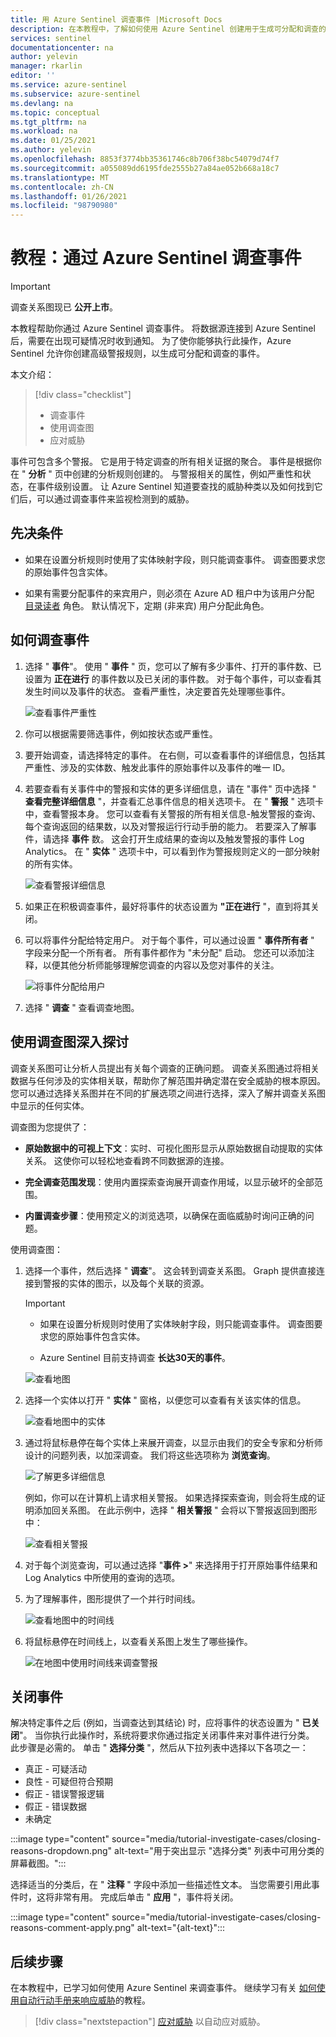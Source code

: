 ```yaml
---
title: 用 Azure Sentinel 调查事件 |Microsoft Docs
description: 在本教程中，了解如何使用 Azure Sentinel 创建用于生成可分配和调查的事件的高级警报规则。
services: sentinel
documentationcenter: na
author: yelevin
manager: rkarlin
editor: ''
ms.service: azure-sentinel
ms.subservice: azure-sentinel
ms.devlang: na
ms.topic: conceptual
ms.tgt_pltfrm: na
ms.workload: na
ms.date: 01/25/2021
ms.author: yelevin
ms.openlocfilehash: 8853f3774bb35361746c8b706f38bc54079d74f7
ms.sourcegitcommit: a055089dd6195fde2555b27a84ae052b668a18c7
ms.translationtype: MT
ms.contentlocale: zh-CN
ms.lasthandoff: 01/26/2021
ms.locfileid: "98790980"
---
```

# <a name="tutorial-investigate-incidents-with-azure-sentinel"></a>教程：通过 Azure Sentinel 调查事件

> [!IMPORTANT]
> 调查关系图现已 **公开上市**。 

本教程帮助你通过 Azure Sentinel 调查事件。 将数据源连接到 Azure Sentinel 后，需要在出现可疑情况时收到通知。 为了使你能够执行此操作，Azure Sentinel 允许你创建高级警报规则，以生成可分配和调查的事件。

本文介绍：
> [!div class="checklist"]
> * 调查事件
> * 使用调查图
> * 应对威胁

事件可包含多个警报。 它是用于特定调查的所有相关证据的聚合。 事件是根据你在 " **分析** " 页中创建的分析规则创建的。 与警报相关的属性，例如严重性和状态，在事件级别设置。 让 Azure Sentinel 知道要查找的威胁种类以及如何找到它们后，可以通过调查事件来监视检测到的威胁。

## <a name="prerequisites"></a>先决条件
- 如果在设置分析规则时使用了实体映射字段，则只能调查事件。 调查图要求您的原始事件包含实体。

- 如果有需要分配事件的来宾用户，则必须在 Azure AD 租户中为该用户分配 [目录读者](../active-directory/roles/permissions-reference.md#directory-readers) 角色。 默认情况下，定期 (非来宾) 用户分配此角色。

## <a name="how-to-investigate-incidents"></a>如何调查事件

1. 选择 " **事件**"。 使用 " **事件** " 页，您可以了解有多少事件、打开的事件数、已设置为 **正在进行** 的事件数以及已关闭的事件数。 对于每个事件，可以查看其发生时间以及事件的状态。 查看严重性，决定要首先处理哪些事件。

    ![查看事件严重性](media/tutorial-investigate-cases/incident-severity.png)

1. 你可以根据需要筛选事件，例如按状态或严重性。

1. 要开始调查，请选择特定的事件。 在右侧，可以查看事件的详细信息，包括其严重性、涉及的实体数、触发此事件的原始事件以及事件的唯一 ID。

1. 若要查看有关事件中的警报和实体的更多详细信息，请在 "事件" 页中选择 " **查看完整详细信息** "，并查看汇总事件信息的相关选项卡。 在 " **警报** " 选项卡中，查看警报本身。 您可以查看有关警报的所有相关信息-触发警报的查询、每个查询返回的结果数，以及对警报运行行动手册的能力。 若要深入了解事件，请选择 **事件** 数。 这会打开生成结果的查询以及触发警报的事件 Log Analytics。 在 " **实体** " 选项卡中，可以看到作为警报规则定义的一部分映射的所有实体。

    ![查看警报详细信息](media/tutorial-investigate-cases/alert-details.png)

1. 如果正在积极调查事件，最好将事件的状态设置为 **"正在进行** "，直到将其关闭。

1. 可以将事件分配给特定用户。 对于每个事件，可以通过设置 " **事件所有者** " 字段来分配一个所有者。 所有事件都作为 "未分配" 启动。 您还可以添加注释，以便其他分析师能够理解您调查的内容以及您对事件的关注。

    ![将事件分配给用户](media/tutorial-investigate-cases/assign-incident-to-user.png)

1. 选择 " **调查** " 查看调查地图。

## <a name="use-the-investigation-graph-to-deep-dive"></a>使用调查图深入探讨

调查关系图可让分析人员提出有关每个调查的正确问题。 调查关系图通过将相关数据与任何涉及的实体相关联，帮助你了解范围并确定潜在安全威胁的根本原因。 您可以通过选择关系图并在不同的扩展选项之间进行选择，深入了解并调查关系图中显示的任何实体。  
  
调查图为您提供了：

- **原始数据中的可视上下文**：实时、可视化图形显示从原始数据自动提取的实体关系。 这使你可以轻松地查看跨不同数据源的连接。

- **完全调查范围发现**：使用内置探索查询展开调查作用域，以显示破坏的全部范围。

- **内置调查步骤**：使用预定义的浏览选项，以确保在面临威胁时询问正确的问题。

使用调查图：

1. 选择一个事件，然后选择 " **调查**"。 这会转到调查关系图。 Graph 提供直接连接到警报的实体的图示，以及每个关联的资源。

   > [!IMPORTANT] 
   > - 如果在设置分析规则时使用了实体映射字段，则只能调查事件。 调查图要求您的原始事件包含实体。
   >
   > - Azure Sentinel 目前支持调查 **长达30天的事件**。

   ![查看地图](media/tutorial-investigate-cases/map1.png)

1. 选择一个实体以打开 " **实体** " 窗格，以便您可以查看有关该实体的信息。

    ![查看地图中的实体](media/tutorial-investigate-cases/map-entities.png)
  
1. 通过将鼠标悬停在每个实体上来展开调查，以显示由我们的安全专家和分析师设计的问题列表，以加深调查。 我们将这些选项称为 **浏览查询**。

    ![了解更多详细信息](media/tutorial-investigate-cases/exploration-cases.png)

   例如，你可以在计算机上请求相关警报。 如果选择探索查询，则会将生成的证明添加回关系图。 在此示例中，选择 " **相关警报** " 会将以下警报返回到图形中：

    ![查看相关警报](media/tutorial-investigate-cases/related-alerts.png)

1. 对于每个浏览查询，可以通过选择 "**事件 \>**" 来选择用于打开原始事件结果和 Log Analytics 中所使用的查询的选项。

1. 为了理解事件，图形提供了一个并行时间线。

    ![查看地图中的时间线](media/tutorial-investigate-cases/map-timeline.png)

1. 将鼠标悬停在时间线上，以查看关系图上发生了哪些操作。

    ![在地图中使用时间线来调查警报](media/tutorial-investigate-cases/use-timeline.png)

## <a name="closing-an-incident"></a>关闭事件

解决特定事件之后 (例如，当调查达到其结论) 时，应将事件的状态设置为 " **已关闭**"。 当你执行此操作时，系统将要求你通过指定关闭事件来对事件进行分类。 此步骤是必需的。 单击 " **选择分类** "，然后从下拉列表中选择以下各项之一：

- 真正 - 可疑活动
- 良性 - 可疑但符合预期
- 假正 - 错误警报逻辑
- 假正 - 错误数据
- 未确定

:::image type="content" source="media/tutorial-investigate-cases/closing-reasons-dropdown.png" alt-text="用于突出显示 &quot;选择分类&quot; 列表中可用分类的屏幕截图。":::

选择适当的分类后，在 " **注释** " 字段中添加一些描述性文本。 当您需要引用此事件时，这将非常有用。 完成后单击 " **应用** "，事件将关闭。

:::image type="content" source="media/tutorial-investigate-cases/closing-reasons-comment-apply.png" alt-text="{alt-text}":::

## <a name="next-steps"></a>后续步骤
在本教程中，已学习如何使用 Azure Sentinel 来调查事件。 继续学习有关 [如何使用自动行动手册来响应威胁](tutorial-respond-threats-playbook.md)的教程。
> [!div class="nextstepaction"]
> [应对威胁](tutorial-respond-threats-playbook.md) 以自动应对威胁。

